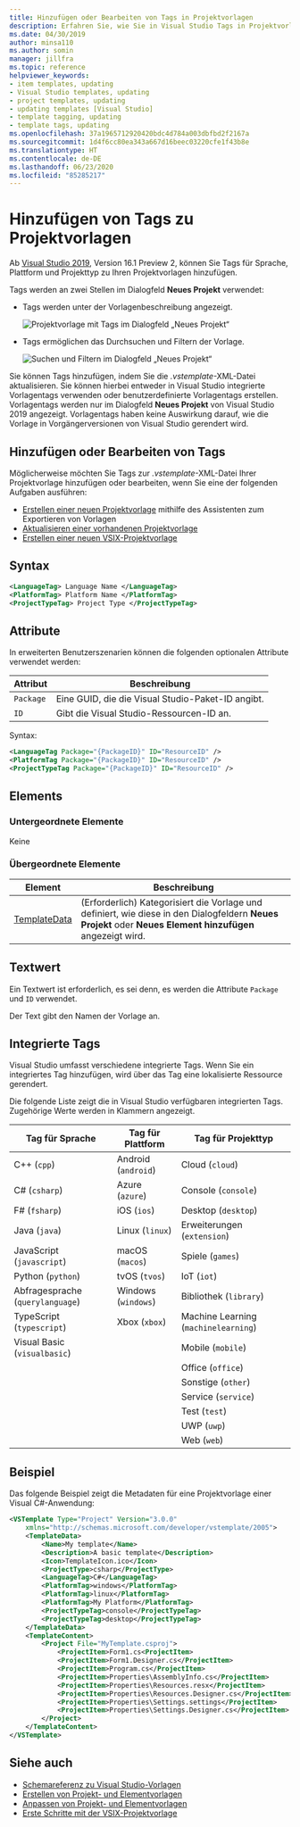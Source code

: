 ```yaml
---
title: Hinzufügen oder Bearbeiten von Tags in Projektvorlagen
description: Erfahren Sie, wie Sie in Visual Studio Tags in Projektvorlagen hinzufügen oder bearbeiten.
ms.date: 04/30/2019
author: minsa110
ms.author: somin
manager: jillfra
ms.topic: reference
helpviewer_keywords:
- item templates, updating
- Visual Studio templates, updating
- project templates, updating
- updating templates [Visual Studio]
- template tagging, updating
- template tags, updating
ms.openlocfilehash: 37a1965712920420bdc4d784a003dbfbd2f2167a
ms.sourcegitcommit: 1d4f6cc80ea343a667d16beec03220cfe1f43b8e
ms.translationtype: HT
ms.contentlocale: de-DE
ms.lasthandoff: 06/23/2020
ms.locfileid: "85285217"
---
```

# <a name="add-tags-to-project-templates"></a>Hinzufügen von Tags zu Projektvorlagen

Ab [Visual Studio 2019](https://visualstudio.microsoft.com/downloads/), Version 16.1 Preview 2, können Sie Tags für Sprache, Plattform und Projekttyp zu Ihren Projektvorlagen hinzufügen. 

Tags werden an zwei Stellen im Dialogfeld **Neues Projekt** verwendet:

- Tags werden unter der Vorlagenbeschreibung angezeigt.

   ![Projektvorlage mit Tags im Dialogfeld „Neues Projekt“](media/npd-item-with-template-tags.png)

- Tags ermöglichen das Durchsuchen und Filtern der Vorlage.

   ![Suchen und Filtern im Dialogfeld „Neues Projekt“](media/npd-search-and-filter.png)

Sie können Tags hinzufügen, indem Sie die *.vstemplate*-XML-Datei aktualisieren. Sie können hierbei entweder in Visual Studio integrierte Vorlagentags verwenden oder benutzerdefinierte Vorlagentags erstellen. Vorlagentags werden nur im Dialogfeld **Neues Projekt** von Visual Studio 2019 angezeigt. Vorlagentags haben keine Auswirkung darauf, wie die Vorlage in Vorgängerversionen von Visual Studio gerendert wird.

## <a name="add-or-edit-tags"></a>Hinzufügen oder Bearbeiten von Tags

Möglicherweise möchten Sie Tags zur *.vstemplate*-XML-Datei Ihrer Projektvorlage hinzufügen oder bearbeiten, wenn Sie eine der folgenden Aufgaben ausführen:

* [Erstellen einer neuen Projektvorlage](how-to-create-project-templates.md) mithilfe des Assistenten zum Exportieren von Vorlagen
* [Aktualisieren einer vorhandenen Projektvorlage](how-to-update-existing-templates.md)
* [Erstellen einer neuen VSIX-Projektvorlage](../extensibility/getting-started-with-the-vsix-project-template.md)

## <a name="syntax"></a>Syntax

```xml
<LanguageTag> Language Name </LanguageTag>
<PlatformTag> Platform Name </PlatformTag>
<ProjectTypeTag> Project Type </ProjectTypeTag>
```

## <a name="attributes"></a>Attribute

In erweiterten Benutzerszenarien können die folgenden optionalen Attribute verwendet werden:

|Attribut|Beschreibung|
|---------------|-----------------|
|`Package`|Eine GUID, die die Visual Studio-Paket-ID angibt.|
|`ID`|Gibt die Visual Studio-Ressourcen-ID an.|

Syntax:

```xml
<LanguageTag Package="{PackageID}" ID="ResourceID" />
<PlatformTag Package="{PackageID}" ID="ResourceID" />
<ProjectTypeTag Package="{PackageID}" ID="ResourceID" />
```

## <a name="elements"></a>Elements

### <a name="child-elements"></a>Untergeordnete Elemente

Keine

### <a name="parent-elements"></a>Übergeordnete Elemente

|Element|Beschreibung|
|-------------|-----------------|
|[TemplateData](../extensibility/templatedata-element-visual-studio-templates.md)|(Erforderlich) Kategorisiert die Vorlage und definiert, wie diese in den Dialogfeldern **Neues Projekt** oder **Neues Element hinzufügen** angezeigt wird.|

## <a name="text-value"></a>Textwert

Ein Textwert ist erforderlich, es sei denn, es werden die Attribute `Package` und `ID` verwendet.

Der Text gibt den Namen der Vorlage an.

## <a name="built-in-tags"></a>Integrierte Tags

Visual Studio umfasst verschiedene integrierte Tags. Wenn Sie ein integriertes Tag hinzufügen, wird über das Tag eine lokalisierte Ressource gerendert. 

Die folgende Liste zeigt die in Visual Studio verfügbaren integrierten Tags. Zugehörige Werte werden in Klammern angezeigt.

| Tag für Sprache | Tag für Plattform | Tag für Projekttyp |
| -- | -- | -- |
| C++ (`cpp`) | Android (`android`) | Cloud (`cloud`) |
| C# (`csharp`) | Azure (`azure`) | Console (`console`) |
| F# (`fsharp`) | iOS (`ios`) | Desktop (`desktop`) |
| Java (`java`) | Linux (`linux`) | Erweiterungen (`extension`) |
| JavaScript (`javascript`) | macOS (`macos`) | Spiele (`games`) |
| Python (`python`) | tvOS (`tvos`) | IoT (`iot`) |
| Abfragesprache (`querylanguage`) | Windows (`windows`) | Bibliothek (`library`) |
| TypeScript (`typescript`) | Xbox (`xbox`) | Machine Learning (`machinelearning`) |
| Visual Basic (`visualbasic`) | | Mobile (`mobile`) |
| | | Office (`office`) |
| | | Sonstige (`other`) |
| | | Service (`service`) |
| | | Test (`test`) |
| | | UWP (`uwp`) |
| | | Web (`web`) |

## <a name="example"></a>Beispiel

Das folgende Beispiel zeigt die Metadaten für eine Projektvorlage einer Visual C#-Anwendung:

```xml
<VSTemplate Type="Project" Version="3.0.0"
    xmlns="http://schemas.microsoft.com/developer/vstemplate/2005">
    <TemplateData>
        <Name>My template</Name>
        <Description>A basic template</Description>
        <Icon>TemplateIcon.ico</Icon>
        <ProjectType>csharp</ProjectType>
        <LanguageTag>C#</LanguageTag>
        <PlatformTag>windows</PlatformTag>
        <PlatformTag>linux</PlatformTag>
        <PlatformTag>My Platform</PlatformTag>
        <ProjectTypeTag>console</ProjectTypeTag>
        <ProjectTypeTag>desktop</ProjectTypeTag>
    </TemplateData>
    <TemplateContent>
        <Project File="MyTemplate.csproj">
            <ProjectItem>Form1.cs<ProjectItem>
            <ProjectItem>Form1.Designer.cs</ProjectItem>
            <ProjectItem>Program.cs</ProjectItem>
            <ProjectItem>Properties\AssemblyInfo.cs</ProjectItem>
            <ProjectItem>Properties\Resources.resx</ProjectItem>
            <ProjectItem>Properties\Resources.Designer.cs</ProjectItem>
            <ProjectItem>Properties\Settings.settings</ProjectItem>
            <ProjectItem>Properties\Settings.Designer.cs</ProjectItem>
        </Project>
    </TemplateContent>
</VSTemplate>
```

## <a name="see-also"></a>Siehe auch

- [Schemareferenz zu Visual Studio-Vorlagen](../extensibility/visual-studio-template-schema-reference.md)
- [Erstellen von Projekt- und Elementvorlagen](creating-project-and-item-templates.md)
- [Anpassen von Projekt- und Elementvorlagen](customizing-project-and-item-templates.md)
- [Erste Schritte mit der VSIX-Projektvorlage](../extensibility/getting-started-with-the-vsix-project-template.md)
